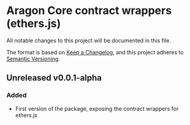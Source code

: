 # Aragon Core contract wrappers (ethers.js)
All notable changes to this project will be documented in this file.

The format is based on [Keep a Changelog](https://keepachangelog.com/en/1.0.0/),
and this project adheres to [Semantic Versioning](https://semver.org/spec/v2.0.0.html).

## Unreleased v0.0.1-alpha

### Added
- First version of the package, exposing the contract wrappers for ethers.js
  